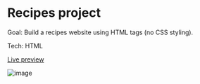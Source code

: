 # Recipes project

Goal: Build a recipes website using HTML tags (no CSS styling).

Tech: HTML

[Live preview](https://miha-f.github.io/the-odin-project-monorepo/recipes/)

![image](https://github.com/user-attachments/assets/caa4e635-4cf7-4cd7-941e-d821b96b2f37)
